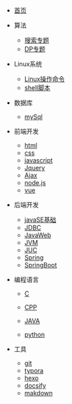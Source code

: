 * [首页](/README.md)
* 算法
	* [搜索专题](/algorithm/search.md)
	* [DP专题](/algorithm/DP.md)
* Linux系统
	* [Linux操作命令](#)
	* [shell脚本](#)
* 数据库

  * [mySql](/database/mysqlbase.md)
* 前端开发
  * [html](#)
  * [css](#)
  * [javascript](/前端/javascript/README.md)
  * [Jquery](#)
  * [Ajax](#)
  * [node.js](#)
  * [vue](#)
* 后端开发

   * [javaSE基础](#)
   * [JDBC](#)
   * [JavaWeb](#)
   * [JVM](#)
   * [JUC](#)
   * [Spring](#)
   * [SpringBoot](#)
* 编程语言

   * [C](#)

    * [CPP](#)
    * [JAVA](/编程语言/Java/README.md)
    * [python](/language/python/pythonlearn.md)
* 工具
  * [git](/工具/Gitlearn.md)
  * [typora](#)
  * [hexo](#)
  * [docsify](/docsify/docsify.md)
  * [makdown](#)

